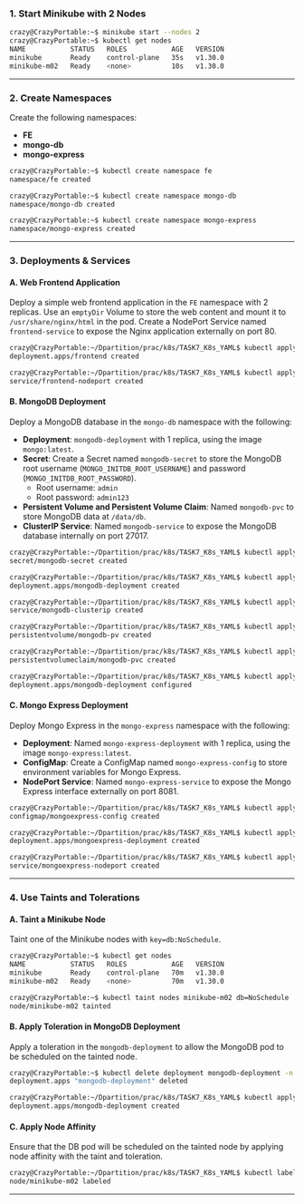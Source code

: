 
### 1. Start Minikube with 2 Nodes

```bash
crazy@CrazyPortable:~$ minikube start --nodes 2
crazy@CrazyPortable:~$ kubectl get nodes
NAME           STATUS   ROLES           AGE   VERSION
minikube       Ready    control-plane   35s   v1.30.0
minikube-m02   Ready    <none>          10s   v1.30.0
```

---

### 2. Create Namespaces

Create the following namespaces:

- **FE**
- **mongo-db**
- **mongo-express**

```bash
crazy@CrazyPortable:~$ kubectl create namespace fe
namespace/fe created

crazy@CrazyPortable:~$ kubectl create namespace mongo-db
namespace/mongo-db created

crazy@CrazyPortable:~$ kubectl create namespace mongo-express
namespace/mongo-express created
```

---

### 3. Deployments & Services

#### A. Web Frontend Application

Deploy a simple web frontend application in the `FE` namespace with 2 replicas. Use an `emptyDir` Volume to store the web content and mount it to `/usr/share/nginx/html` in the pod. Create a NodePort Service named `frontend-service` to expose the Nginx application externally on port 80.

```bash
crazy@CrazyPortable:~/Dpartition/prac/k8s/TASK7_K8s_YAML$ kubectl apply -f frontend_deploy.yaml
deployment.apps/frontend created

crazy@CrazyPortable:~/Dpartition/prac/k8s/TASK7_K8s_YAML$ kubectl apply -f frontend_nodeport.yaml 
service/frontend-nodeport created
```

#### B. MongoDB Deployment

Deploy a MongoDB database in the `mongo-db` namespace with the following:

- **Deployment**: `mongodb-deployment` with 1 replica, using the image `mongo:latest`.
- **Secret**: Create a Secret named `mongodb-secret` to store the MongoDB root username (`MONGO_INITDB_ROOT_USERNAME`) and password (`MONGO_INITDB_ROOT_PASSWORD`).
  - Root username: `admin`
  - Root password: `admin123`
- **Persistent Volume and Persistent Volume Claim**: Named `mongodb-pvc` to store MongoDB data at `/data/db`.
- **ClusterIP Service**: Named `mongodb-service` to expose the MongoDB database internally on port 27017.

```bash
crazy@CrazyPortable:~/Dpartition/prac/k8s/TASK7_K8s_YAML$ kubectl apply -f mongodb_secret.yaml 
secret/mongodb-secret created

crazy@CrazyPortable:~/Dpartition/prac/k8s/TASK7_K8s_YAML$ kubectl apply -f mongodb_deployment.yaml 
deployment.apps/mongodb-deployment created

crazy@CrazyPortable:~/Dpartition/prac/k8s/TASK7_K8s_YAML$ kubectl apply -f mongodb_clusterip.yaml 
service/mongodb-clusterip created

crazy@CrazyPortable:~/Dpartition/prac/k8s/TASK7_K8s_YAML$ kubectl apply -f pv.yaml 
persistentvolume/mongodb-pv created

crazy@CrazyPortable:~/Dpartition/prac/k8s/TASK7_K8s_YAML$ kubectl apply -f pvc.yaml 
persistentvolumeclaim/mongodb-pvc created

crazy@CrazyPortable:~/Dpartition/prac/k8s/TASK7_K8s_YAML$ kubectl apply -f mongodb_deployment.yaml
deployment.apps/mongodb-deployment configured
```

#### C. Mongo Express Deployment

Deploy Mongo Express in the `mongo-express` namespace with the following:

- **Deployment**: Named `mongo-express-deployment` with 1 replica, using the image `mongo-express:latest`.
- **ConfigMap**: Create a ConfigMap named `mongo-express-config` to store environment variables for Mongo Express.
- **NodePort Service**: Named `mongo-express-service` to expose the Mongo Express interface externally on port 8081.

```bash
crazy@CrazyPortable:~/Dpartition/prac/k8s/TASK7_K8s_YAML$ kubectl apply -f mongoexpress_map.yaml 
configmap/mongoexpress-config created

crazy@CrazyPortable:~/Dpartition/prac/k8s/TASK7_K8s_YAML$ kubectl apply -f mongoexpress_deploy.yaml 
deployment.apps/mongoexpress-deployment created

crazy@CrazyPortable:~/Dpartition/prac/k8s/TASK7_K8s_YAML$ kubectl apply -f mongoexpress_nodeport.yaml 
service/mongoexpress-nodeport created
```

---

### 4. Use Taints and Tolerations

#### A. Taint a Minikube Node

Taint one of the Minikube nodes with `key=db:NoSchedule`.

```bash
crazy@CrazyPortable:~$ kubectl get nodes
NAME           STATUS   ROLES           AGE   VERSION
minikube       Ready    control-plane   70m   v1.30.0
minikube-m02   Ready    <none>          70m   v1.30.0

crazy@CrazyPortable:~$ kubectl taint nodes minikube-m02 db=NoSchedule
node/minikube-m02 tainted
```

#### B. Apply Toleration in MongoDB Deployment

Apply a toleration in the `mongodb-deployment` to allow the MongoDB pod to be scheduled on the tainted node.

```bash
crazy@CrazyPortable:~$ kubectl delete deployment mongodb-deployment -n mongo-db
deployment.apps "mongodb-deployment" deleted

crazy@CrazyPortable:~/Dpartition/prac/k8s/TASK7_K8s_YAML$ kubectl apply -f mongodb_deployment.yaml
deployment.apps/mongodb-deployment created
```

#### C. Apply Node Affinity

Ensure that the DB pod will be scheduled on the tainted node by applying node affinity with the taint and toleration.

```bash
crazy@CrazyPortable:~/Dpartition/prac/k8s/TASK7_K8s_YAML$ kubectl label nodes minikube-m02 key2=value2
node/minikube-m02 labeled
```

---

